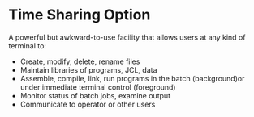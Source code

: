 # Time Sharing Option
A powerful but awkward-to-use facility that allows
users at any kind of terminal to:
- Create, modify, delete, rename files
- Maintain libraries of programs, JCL, data
- Assemble, compile, link, run programs in the batch (background)or under immediate terminal control (foreground)
- Monitor status of batch jobs, examine output
- Communicate to operator or other users
